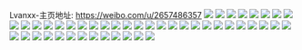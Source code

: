 Lvanxx-主页地址: https://weibo.com/u/2657486357 
![](https://wx4.sinaimg.cn/mw2000/9e660615ly1h9kv8k0ws4j22c0340qv5.jpg) 
![](https://wx4.sinaimg.cn/mw2000/9e660615ly1h9kv8lf5pkj22c0340qv5.jpg) 
![](https://wx4.sinaimg.cn/mw2000/9e660615ly1h9kv8noxnlj23402c04qt.jpg) 
![](https://wx4.sinaimg.cn/mw2000/9e660615ly1h9kv8pk4hcj21ol28sqv6.jpg) 
![](https://wx4.sinaimg.cn/mw2000/9e660615ly1h6uuix9136j220x1ip7l9.jpg) 
![](https://wx4.sinaimg.cn/mw2000/9e660615ly1h6uuiru7uuj22h11usqv6.jpg) 
![](https://wx4.sinaimg.cn/mw2000/9e660615ly1h6uuj049t8j22ck1rfx6p.jpg) 
![](https://wx4.sinaimg.cn/mw2000/9e660615ly1h6uuj216epj22by1jyk8m.jpg) 
![](https://wx4.sinaimg.cn/mw2000/9e660615ly1h6uuj76mbzj22c0340hdt.jpg) 
![](https://wx4.sinaimg.cn/mw2000/9e660615ly1h6uuj4vi10j234022nb2b.jpg) 
![](https://wx4.sinaimg.cn/mw2000/9e660615ly1h6uuj8dqpwj227f27fkjl.jpg) 
![](https://wx4.sinaimg.cn/mw2000/9e660615ly1h6uuiv7876j22c13407wj.jpg) 
![](https://wx4.sinaimg.cn/mw2000/9e660615ly1h6uuj7nai4j21lu1lu7u6.jpg) 
![](https://wx4.sinaimg.cn/mw2000/9e660615ly1h2wahy6qb5j22c0340e82.jpg) 
![](https://wx4.sinaimg.cn/mw2000/9e660615ly1h2wahx32nrj21wj2jdqv5.jpg) 
![](https://wx4.sinaimg.cn/mw2000/9e660615ly1h2wahz0dcuj22c03407wi.jpg) 
![](https://wx4.sinaimg.cn/mw2000/9e660615ly1h2wai1knyrj21pa29rx3q.jpg) 
![](https://wx4.sinaimg.cn/mw2000/9e660615ly1h2wahzwrutj22c02c0x6q.jpg) 
![](https://wx4.sinaimg.cn/mw2000/9e660615ly1h2waiei5ytj225h2vbhdv.jpg) 
![](https://wx4.sinaimg.cn/mw2000/9e660615ly1h2a4pchmrrj22332s4u0x.jpg) 
![](https://wx4.sinaimg.cn/mw2000/9e660615ly1h2a4pdtchnj22c0340qv6.jpg) 
![](https://wx4.sinaimg.cn/mw2000/9e660615ly1h2a4peynifj22c0340npd.jpg) 
![](https://wx4.sinaimg.cn/mw2000/9e660615ly1h2a4pi10gnj22c03404qs.jpg) 
![](https://wx4.sinaimg.cn/mw2000/9e660615ly1h2a4pkqqizj22c03404qs.jpg) 
![](https://wx4.sinaimg.cn/mw2000/9e660615ly1h2a4pb6ju1j226a2wdu0y.jpg) 
![](https://wx4.sinaimg.cn/mw2000/9e660615ly1h2a4pltedsj22652w7e81.jpg) 
![](https://wx4.sinaimg.cn/mw2000/9e660615ly1h2a4pmmyexj22c03404qp.jpg) 
![](https://wx4.sinaimg.cn/mw2000/9e660615ly1h2a4pnp0o3j22c03401kx.jpg) 
![](https://wx4.sinaimg.cn/mw2000/9e660615ly1h153vr9ymsj22mb1yqb2a.jpg) 
![](https://wx4.sinaimg.cn/mw2000/9e660615ly1h153wicctzj235s1rvhdt.jpg) 
![](https://wx4.sinaimg.cn/mw2000/9e660615ly1h153vvtlvaj22qj21whdu.jpg) 
![](https://wx4.sinaimg.cn/mw2000/9e660615ly1h153wm1u92j22yb1noe7u.jpg) 
![](https://wx4.sinaimg.cn/mw2000/9e660615ly1h153w2dy6nj220q2ozu0x.jpg) 
![](https://wx4.sinaimg.cn/mw2000/9e660615ly1h153wyr19cj235s1rvx6p.jpg) 
![](https://wx4.sinaimg.cn/mw2000/9e660615ly1h153vz45p8j224e2tu1kx.jpg) 
![](https://wx4.sinaimg.cn/mw2000/9e660615ly1h153ymgpbcj22cc1rukjl.jpg) 
![](https://wx4.sinaimg.cn/mw2000/9e660615ly1h153vxe3z5j22862yw1kx.jpg) 
![](https://wx4.sinaimg.cn/mw2000/9e660615ly1gtgnr888g1j21400u0421.jpg) 
![](https://wx4.sinaimg.cn/mw2000/9e660615ly1gtgnr8pbbrj21400u0djd.jpg) 
![](https://wx4.sinaimg.cn/mw2000/9e660615ly1gtgnr95zt8j20u01400vv.jpg) 
![](https://wx4.sinaimg.cn/mw2000/9e660615ly1gtgnr9s1uhj20u00u0wis.jpg) 
![](https://wx4.sinaimg.cn/mw2000/9e660615ly1gtgnraccgjj20u014gade.jpg) 
![](https://wx4.sinaimg.cn/mw2000/9e660615ly1gtgnrarm2ej20u014041t.jpg) 
![](https://wx4.sinaimg.cn/mw2000/9e660615ly1gtgnrbchonj20u0140jwc.jpg) 
![](https://wx4.sinaimg.cn/mw2000/9e660615ly1gtgnr67pibj20u014043f.jpg) 
![](https://wx4.sinaimg.cn/mw2000/9e660615ly1gtgnrclpx6j21400u00w1.jpg) 

